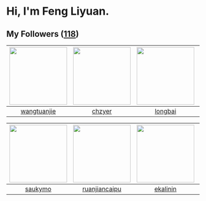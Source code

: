# Hi, I'm Feng Liyuan.

## My Followers ([118](https://github.com/SunRunAway?tab=followers))

| <img src="https://avatars.githubusercontent.com/u/4090971?v=4" width="150" height="150" /> | <img src="https://avatars.githubusercontent.com/u/1464115?v=4" width="150" height="150" /> | <img src="https://avatars.githubusercontent.com/u/1204301?v=4" width="150" height="150" /> | <img src="https://avatars.githubusercontent.com/u/4198311?v=4" width="150" height="150" /> |
| :----------------------------------------------------------------------------------------: | :----------------------------------------------------------------------------------------: | :----------------------------------------------------------------------------------------: | :----------------------------------------------------------------------------------------: |
|                        [wangtuanjie](https://github.com/wangtuanjie)                       |                             [chzyer](https://github.com/chzyer)                            |                            [longbai](https://github.com/longbai)                           |                              [skyzh](https://github.com/skyzh)                             |

| <img src="https://avatars.githubusercontent.com/u/5670704?v=4" width="150" height="150" /> | <img src="https://avatars.githubusercontent.com/u/31336171?v=4" width="150" height="150" /> | <img src="https://avatars.githubusercontent.com/u/234891?v=4" width="150" height="150" /> | <img src="https://avatars.githubusercontent.com/u/3843588?v=4" width="150" height="150" /> |
| :----------------------------------------------------------------------------------------: | :-----------------------------------------------------------------------------------------: | :---------------------------------------------------------------------------------------: | :----------------------------------------------------------------------------------------: |
|                            [saukymo](https://github.com/saukymo)                           |                      [ruanjiancaipu](https://github.com/ruanjiancaipu)                      |                          [ekalinin](https://github.com/ekalinin)                          |                             [momaek](https://github.com/momaek)                            |